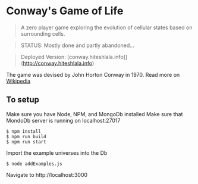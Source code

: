 # Conway's Game of Life

> A zero player game exploring the evolution of cellular states based on surrounding cells.

> STATUS: Mostly done and partly abandoned...

> Deployed Version: [conway.hiteshlala.info]](http://conway.hiteshlala.info)

The game was devised by John Horton Conway in 1970.  Read more on [Wikipedia](https://en.wikipedia.org/wiki/Conway%27s_Game_of_Life)


## To setup
Make sure you have Node, NPM, and MongoDb installed
Make sure that MondoDb server is running on localhost:27017

    $ npm install
    $ npm run build
    $ npm run start

Import the example universes into the Db

    $ node addExamples.js

Navigate to http://localhost:3000

